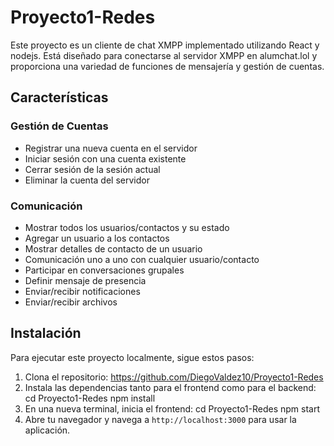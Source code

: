 # Proyecto1-Redes


Este proyecto es un cliente de chat XMPP implementado utilizando React y nodejs. Está diseñado para conectarse al servidor XMPP en alumchat.lol y proporciona una variedad de funciones de mensajería y gestión de cuentas.

## Características

### Gestión de Cuentas
- Registrar una nueva cuenta en el servidor
- Iniciar sesión con una cuenta existente
- Cerrar sesión de la sesión actual
- Eliminar la cuenta del servidor

### Comunicación
- Mostrar todos los usuarios/contactos y su estado
- Agregar un usuario a los contactos
- Mostrar detalles de contacto de un usuario
- Comunicación uno a uno con cualquier usuario/contacto
- Participar en conversaciones grupales
- Definir mensaje de presencia
- Enviar/recibir notificaciones
- Enviar/recibir archivos

## Instalación

Para ejecutar este proyecto localmente, sigue estos pasos:

1. Clona el repositorio: https://github.com/DiegoValdez10/Proyecto1-Redes
2. Instala las dependencias tanto para el frontend como para el backend:
   cd Proyecto1-Redes
   npm install
3. En una nueva terminal, inicia el frontend:
   cd Proyecto1-Redes
   npm start
4. Abre tu navegador y navega a `http://localhost:3000` para usar la aplicación.
